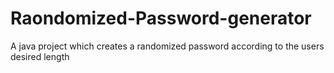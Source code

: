# Raondomized-Password-generator
A java project which creates a randomized password according to the users desired length
